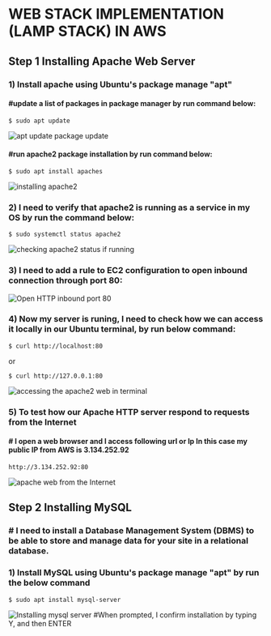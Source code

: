 # WEB STACK IMPLEMENTATION (LAMP STACK) IN AWS
## Step 1 Installing Apache Web Server 
### 1) Install apache using Ubuntu's package manage "apt"
#### #update a list of packages in package manager by run command below: 
    $ sudo apt update
   
   ![apt update package update](https://user-images.githubusercontent.com/19293380/120109683-5c094800-c162-11eb-9267-9502846c7c6e.jpg)
#### #run apache2 package installation by run command below:
    $ sudo apt install apaches 
   
   ![installing apache2](https://user-images.githubusercontent.com/19293380/120109710-7e02ca80-c162-11eb-936b-e7fd08e59e8c.jpg)

### 2) I need to verify that apache2 is running as a service in my OS by run the command below:
    $ sudo systemctl status apache2

![checking apache2 status if running](https://user-images.githubusercontent.com/19293380/120109925-6bd55c00-c163-11eb-8f56-11cbe3bfffba.jpg)
### 3)  I need to add a rule to EC2 configuration to open inbound connection through port 80:

![Open HTTP inbound port 80](https://user-images.githubusercontent.com/19293380/120109959-96bfb000-c163-11eb-8df4-e3cc06c701a2.jpg)

### 4) Now my server is runing, I need to check how we can access it locally in our Ubuntu terminal, by run below command:
    $ curl http://localhost:80
    
   or 
   
    $ curl http://127.0.0.1:80

   ![accessing the apache2 web in terminal](https://user-images.githubusercontent.com/19293380/120110217-80662400-c164-11eb-8d8b-1898e8803ac5.jpg)
### 5) To test how our Apache HTTP server respond to requests from the Internet
#### # I open a web browser and I access following url or Ip In this case my public IP from AWS is                3.134.252.92
    http://3.134.252.92:80
    
![apache web from the Internet](https://user-images.githubusercontent.com/19293380/120110580-e69f7680-c165-11eb-84a6-b468faa1fa51.jpg)
## Step 2  Installing MySQL
### # I need to install a Database Management System (DBMS) to be able to store and manage data for your site in a relational database.
### 1) Install MySQL using Ubuntu's package manage "apt" by run the below command
    $ sudo apt install mysql-server
    
![Installing mysql server](https://user-images.githubusercontent.com/19293380/120110773-e2278d80-c166-11eb-8dbc-596d76ce783c.jpg)
#When prompted,  I confirm installation by typing Y, and then ENTER
    
    
    
    
    

